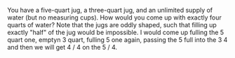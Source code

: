 You have a five-quart jug, a three-quart jug, and an unlimited supply of water (but no measuring cups).
How would you come up with exactly four quarts of water?
Note that the jugs are oddly shaped, such that filling up exactly "half" of the jug would be impossible.
I would come up fulling the 5 quart one, emptyn 3 quart, fulling 5 one again, passing  the 5 full into the 3 4 and then we will get 4 / 4 on the 5 / 4. 